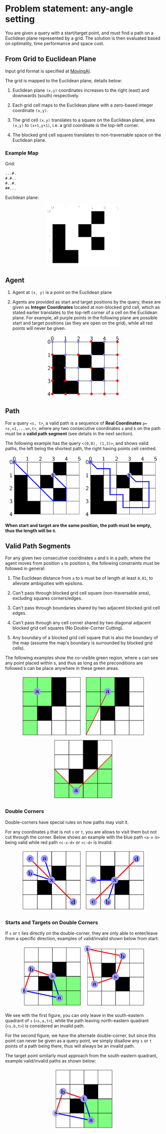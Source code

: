 # Problem statement: any-angle setting
You are given a query with a start/target point, and must find a path on a Euclidean plane represented by a grid.
The solution is then evaluated based on optimality, time performance and space cost.

## From Grid to Euclidean Plane
Input grid format is specified at [MovingAI](https://movingai.com/benchmarks/formats.html).

The grid is mapped to the Euclidean plane, details below:

  1. Euclidean plane `(x,y)` coordinates increases to the right (east) and downwards (south) respectively.

  2. Each grid cell maps to the Euclidean plane with a zero-based integer coordinate `(x,y)`.

  3. The grid cell `(x,y)` translates to a square on the Euclidean plane, area `(x,y)` to `(x+1,y+1)`, i.e. a grid coordinate is the top-left corner.

  4. The blocked grid cell squares translates to non-traversable space on the Euclidean plane.

### Example Map
Grid:

    ...#.
    #.#..
    #..#.
    ##...

Euclidean plane:

<p align="center">
<img src="./figs/grid_plane.png" height="200">
</p>

## Agent

1. Agent at `(x, y)` is a point on the Euclidean plane

2. Agents are provided as start and target positions by the query, these are given as **Integer Coordinates** located at non-blocked grid cell,
which as stated earlier translates to the top-left corner of a cell on the Euclidean plane.
For example, all purple points in the following plane are possible start and target positions (as they are open on the grid), while all red points will never be given.
  <p align="center">
    <img src="figs/grid_plane_start_target.png" height="200" >
  </p>

## Path
For a query `<s, t>`, a valid path is a sequence of **Real Coordinates** `p=<s,v1,...vn,t>`, where any two consecutive coordinates `a` and `b` on the path must be a **valid path segment** (see details in the next section).

The following example has the query `<(0,0), (1,3)>`, and shows valid paths, the left being the shortest path, the right having points cell centred.
  <p align="center">
    <img src="figs/grid_plane_path.png" height="200" >  <img src="figs/grid_plane_path_center.png" height="200" >
  </p>


**When start and target are the same position, the path must be empty, thus the length will be `0`.**

## Valid Path Segments

For any given two consecutive coordinates `a` and `b` in a path, where the agent moves from position `a` to position `b`, the following constraints must be followed in general:

1. The Euclidean distance from `a` to `b` must be of length at least `0.01`, to alleviate ambiguities with epsilons.

2. Can't pass through blocked grid cell square (non-traversable area), excluding squares corners/edges.

3. Can't pass through boundaries shared by two adjacent blocked grid cell edges.

4. Can't pass through any cell corner shared by two diagonal adjacent blocked grid cell squares (No Double-Corner Cutting).

5. Any boundary of a blocked grid cell square that is also the boundary of the map (assume the map's boundary is surrounded by blocked grid cells).

The following examples show the co-visible green region, where `a` can see any point placed within `b`, and thus as long as the preconditions are followed `b` can be place anywhere in these green areas.
  <p align="center">
    <img src="figs/invalid_segments.png" height="200" width="200">  <img src="figs/invalid_segments_edge.png" height="200" width="200">  <img src="figs/invalid_segments_center.png" height="200" width="200">
  </p>


### Double Corners

Double-corners have special rules on how paths may visit it.

For any coordinates `p` that is not `s` or `t`, you are allows to visit them but not cut through the corner.
Below shows an example with the blue path `<a-x-b>` being valid while red path `<c-x-d>` or `<c-d>` is invalid:
  <p align="center">
    <img src="figs/invalid_segments_cut1.png" height="200" width="200"> <img src="figs/invalid_segments_cut2.png" height="200" width="200">
  </p>

### Starts and Targets on Double Corners

If `s` or `t` lies directly on the double-corner, they are only able to enter/leave from a specific direction, examples of valid/invalid shown below from start:
  <p align="center">
    <img src="figs/invalid_segments_start.png" height="200" width="200"> <img src="figs/invalid_segments_start2.png" height="200" width="200">
  </p>

We see with the first figure, you can only leave in the south-eastern quadrant of `s` (`<s,a,t>`), while the path leaving north-eastern quadrant (`<s,b,t>`)
is considered an invalid path.

For the second figure, we have the alternate double-corner, but since this point can never be given as a query point, we simply disallow any `s` or `t` points
of a path being there, thus will always be an invalid path.

The target point similarly must approach from the south-eastern quadrant, example valid/invalid paths as shown below:
  <p align="center">
    <img src="figs/invalid_segments_target.png" height="200" width="200">
  </p>
